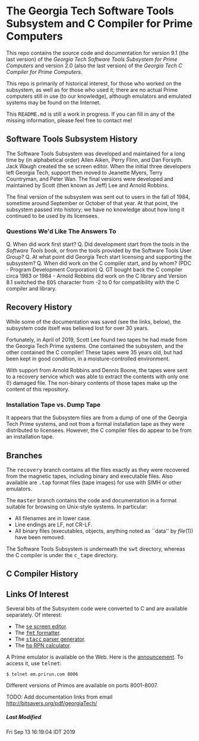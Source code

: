# The Georgia Tech Software Tools Subsystem and C Compiler for Prime Computers

This repo contains the source code and documentation for version 9.1 (the last version) of the *Georgia Tech Software Tools Subsystem for Prime Computers* and version 2.0 (also the last version) of the *Georgia Tech C Compiler for Prime Computers*.

This repo is primarily of historical interest, for those who worked on the subsystem, as well as for those who used it; there are no actual Prime computers still in use (to our knowledge), although emulators and emulated systems may be found on the Internet.

This <tt>README.md</tt> is still a work in progress. If you can fill in any of the missing information, please feel free to contact me!

## Software Tools Subsystem History

The Software Tools Subsystem was developed and maintained for a long time by (in alphabetical order) Allen Aiken, Perry Flinn, and Dan Forsyth.  Jack Waugh created the <tt>se</tt> screen editor. When the initial three developers left Georgia Tech, support then moved to Jeanette Myers, Terry Countryman, and Peter Wan. The final versions were developed and maintained by Scott (then known as Jeff) Lee and Arnold Robbins.

The final version of the subsystem was sent out to users in the fall of 1984, sometime around September or October of that year. At that point, the subsystem passed into history; we have no knowledge about how long it continued to be used by its licensees.

### Questions We'd Like The Answers To

Q. When did work first start?
Q. Did development start from the tools in the *Software Tools* book, or from the tools provided by the Software Tools User Group?
Q. At what point did Georgia Tech start licensing and supporting the subsystem?
Q. When did work on the C compiler start, and by whom? (PDC - Program Development Corporation)
Q. GT bought back the C compiler circa 1983 or 1984 - Arnold Robbins did work on the C library and Version 8.1 switched the <tt>EOS</tt> character from -2 to 0 for compatibility with the C compiler and library.

## Recovery History

While some of the documentation was saved (see the links, below), the subsystem code itself was believed lost for over 30 years.

Fortunately, in April of 2019, Scott Lee found two tapes he had made from the Georgia Tech Prime systems. One contained the subsystem, and the other contained the C compiler!  These tapes were 35 years old, but had been kept in good condition, in a moisture-controlled environment.

With support from Arnold Robbins and Dennis Boone, the tapes were sent to a recovery service which was able to extract the contents with only one (!) damaged file.  The non-binary contents of those tapes make up the content of this repository.

### Installation Tape vs. Dump Tape

It appears that the Subsystem files are from a dump of one of the Georgia Tech Prime systems, and not from a formal installation tape as they were distributed to licensees. However, the C compiler files do appear to be from an installation tape.

## Branches

The <tt>recovery</tt> branch contains all the files exactly as they were recovered from the magnetic tapes, including binary and executable files. Also available are <tt>.tap</tt> format files (tape images) for use with SIMH or other emulators.

The <tt>master</tt> branch contains the code and documentation in a format suitable for browsing on Unix-style systems. In particular:

* All filenames are in lower case.
* Line endings are LF, not CR-LF.
* All binary files (executables, objects, anything noted as ``data'' by *file*(1)) have been removed.

The Software Tools Subsystem is underneath the <tt>swt</tt> directory, whereas the C compiler is under the <tt>c_tape</tt> directory.

## C Compiler History

## Links Of Interest

Several bits of the Subsystem code were converted to C and are available separately. Of interest:

* The [<tt>se</tt> screen editor](http://se-editor.org).
* The [<tt>fmt</tt> formatter](https://github.com/arnoldrobbins/swtfmt-with-history).
* The [<tt>stacc</tt> parser generator](https://github.com/arnoldrobbins/stacc).
* The [<tt>hp</tt> RPN calculator](https://github.com/arnoldrobbins/hp).

A Prime emulator is available on the Web. Here is the [announcement](https://groups.google.com/forum/#!topic/comp.sys.prime/FRwgdMrDBqM).  To access it, use <tt>telnet</tt>:

	$ telnet em.prirun.com 8006

Different versions of Primos are available on ports 8001-8007.

TODO: Add documentation links from email
http://bitsavers.org/pdf/georgiaTech/

##### Last Modified
Fri Sep 13 16:19:04 IDT 2019
